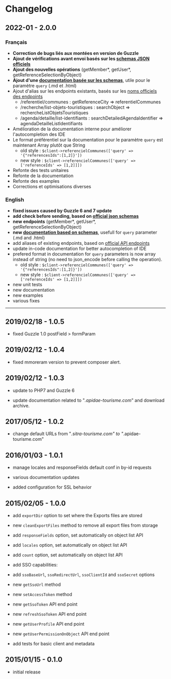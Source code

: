 
# Changelog
## 2022-01 - 2.0.0
### Français
* **Correction de bugs liés aux montées en version de Guzzle**
* **Ajout de vérifications avant envoi basés sur les [schemas JSON officiels](https://github.com/apidae-tourisme/sit-api-v2-schemas)**
* **Ajout des nouvelles opérations** (getMember*, getUser*, getReferenceSelectionByObject)
* **Ajout d'une [documentation basée sur les schemas](docs/schemas)**, utile pour le paramètre `query` (.md et .html)
* Ajout d'alias sur les endpoints existants, basés sur les [noms officiels des endpoints](https://dev.apidae-tourisme.com/fr/documentation-technique/v2/api-de-diffusion/liste-des-services-2)
    * /referentiel/communes : getReferenceCity => referentielCommunes
    * /recherche/list-objets-touristiques : searchObject => rechercheListObjetsTouristiques
    * /agenda/detaille/list-identifiants : searchDetailedAgendaIdentifier => agendaDetailleListIdentifiants
* Amélioration de la documentation interne pour améliorer l'autocompletion des IDE
* Le format préférentiel sur la documentation pour le paramètre `query` est maintenant Array plutôt que String
	* old style : `$client->referencielCommunes(['query' => '{"referencesIds":[1,2]}'])`
	* new style : `$client->referencielCommunes(['query' => ['referenceIds' => [1,2]]])`
* Refonte des tests unitaires
* Refonte de la documentation
* Refonte des examples
* Corrections et optimisations diverses

### English
* **fixed issues caused by Guzzle 6 and 7 update**
* **add check before sending, based on [official json schemas](https://github.com/apidae-tourisme/sit-api-v2-schemas)**
* **new endpoints** (getMember*, getUser*, getReferenceSelectionByObject)
* **new [documentation based on schemas](docs/schemas)**, usefull for `query` parameter (.md and .html)
* add aliases of existing endpoints, based on [official API endpoints](https://dev.apidae-tourisme.com/fr/documentation-technique/v2/api-de-diffusion/liste-des-services-2)
* update in-code documentation for better autocompletion of IDE
* prefered format in documentation for `query` parameters is now array instead of string (no need to json_encode before calling the operation).
	* old style : `$client->referencielCommunes(['query' => '{"referencesIds":[1,2]}'])`
	* new style : `$client->referencielCommunes(['query' => ['referenceIds' => [1,2]]])`
* new unit tests
* new documentation
* new examples
* various fixes
---

## 2019/02/18 - 1.0.5

  

* fixed Guzzle 1.0 postField > formParam

  

## 2019/02/12 - 1.0.4

  

* fixed mmoreram version to prevent composer alert.

  

## 2019/02/12 - 1.0.3

  

* update to PHP7 and Guzzle 6

* update documentation related to "*.apidae-tourisme.com*" and download archive.

  

## 2017/05/12 - 1.0.2

  

- change default URLs from "*.sitra-tourisme.com" to "*.apidae-tourisme.com"

  

## 2016/01/03 - 1.0.1

  

- manage locales and responseFields default conf in by-id requests

- various documentation updates

- added configuration for SSL behavior

  

## 2015/02/05 - 1.0.0

  

- add `exportDir` option to set where the Exports files are stored

- new `cleanExportFiles` method to remove all export files from storage

- add `responseFields` option, set automatically on object list API

- add `locales` option, set automatically on object list API

- add `count` option, set automatically on object list API

- add SSO capabilities:

- add `ssoBaseUrl`, `ssoRedirectUrl`, `ssoClientId` and `ssoSecret` options

- new `getSsoUrl` method

- new `setAccessToken` method

- new `getSsoToken` API end point

- new `refreshSsoToken` API end point

- new `getUserProfile` API end point

- new `getUserPermissionOnObject` API end point

- add tests for basic client and metadata

  

## 2015/01/15 - 0.1.0

  

- initial release